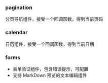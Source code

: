 ### pagination
分页导航组件，接受一个回调函数，得到当前页码

### calendar
日历组件，接受一个回调函数，得到当前日期

### forms
* 表单验证组件，包含错误提示，可配置<br>
* 支持 MarkDown 预览的文本编辑组件